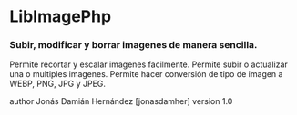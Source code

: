 # LibImagePhp
### Subir, modificar y borrar imagenes de manera sencilla.

Permite recortar y escalar imagenes facilmente.
Permite subir o actualizar una o multiples imagenes.
Permite hacer conversión de tipo de imagen a WEBP, PNG, JPG y JPEG.

author Jonás Damián Hernández [jonasdamher]
version 1.0
